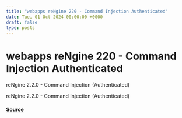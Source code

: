 ```yaml
---
title: "webapps reNgine 220 - Command Injection Authenticated"
date: Tue, 01 Oct 2024 00:00:00 +0000
draft: false
type: posts
---
```

# webapps reNgine 220 - Command Injection Authenticated





reNgine 2.2.0 - Command Injection (Authenticated)

reNgine 2.2.0 - Command Injection (Authenticated)

#### [Source](https://www.exploit-db.com/exploits/52081)

